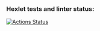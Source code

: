 ### Hexlet tests and linter status:
[![Actions Status](https://github.com/TheAlmightySolmyr/python-project-52/actions/workflows/hexlet-check.yml/badge.svg)](https://github.com/TheAlmightySolmyr/python-project-52/actions)